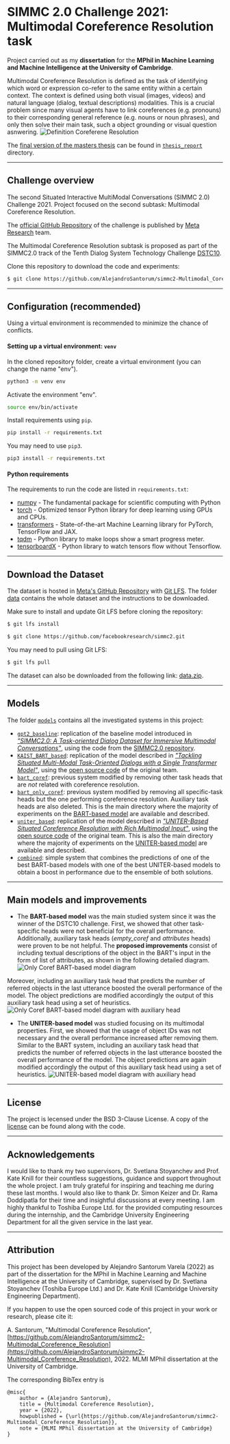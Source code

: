 # SIMMC 2.0 Challenge 2021: Multimodal Coreference Resolution task

Project carried out as my **dissertation** for the **MPhil in Machine Learning and Machine Intelligence at the University of Cambridge**.

Multimodal Coreference Resolution is defined as the task of identifying which word or expression co-refer to the same entity within a certain context. The context is defined using both visual (images, videos) and natural language (dialog, textual descriptions) modalities. This is a crucial problem since many visual agents have to link coreferences (e.g. pronouns) to their corresponding general reference (e.g. nouns or noun phrases), and only then solve their main task, such a object grounding or visual question asnwering.
![Definition Coreferene Resolution](https://github.com/AlejandroSantorum/simmc2-Multimodal_Coreference_Resolution/blob/main/imgs/define_coref_resolution.png)
<!---
<img src="imgs/define_coref_resolution.png" width=650 height=320 alt="Definition Coreferene Resolution">
-->

The [final version of the masters thesis](https://github.com/AlejandroSantorum/simmc2-Multimodal_Coreference_Resolution/tree/main/thesis_report/AlejandroSantorum_MLMI_dissertation.pdf) can be found in [`thesis_report`](https://github.com/AlejandroSantorum/simmc2-Multimodal_Coreference_Resolution/tree/main/thesis_report) directory.

---------------------------------------------
## Challenge overview
The second Situated Interactive MultiModal Conversations (SIMMC 2.0) Challenge 2021. Project focused on the second subtask: Multimodal Coreference Resolution.

The [official GitHub Repository](https://github.com/facebookresearch/simmc2) of the challenge is published by [Meta Research](https://github.com/facebookresearch) team.

The Multimodal Coreference Resolution subtask is proposed as part of the SIMMC2.0 track of the Tenth Dialog System Technology Challenge [DSTC10](https://sites.google.com/dstc.community/dstc10/home).

Clone this repository to download the code and experiments:
```bash
$ git clone https://github.com/AlejandroSantorum/simmc2-Multimodal_Coreference_Resolution.git
```

----------------------------------------------
## Configuration (recommended)

Using a virtual environment is recommended to minimize the chance of conflicts.

#### Setting up a virtual environment: `venv`

In the cloned repository folder, create a virtual environment (you can change the name "env").
```bash
python3 -m venv env
```

Activate the environment "env".
```bash
source env/bin/activate
```

Install requirements using `pip`.
```bash
pip install -r requirements.txt
```
You may need to use `pip3`.
```bash
pip3 install -r requirements.txt
```

#### Python requirements
The requirements to run the code are listed in `requirements.txt`:
* [numpy](https://github.com/numpy/numpy) - The fundamental package for scientific computing with Python
* [torch](https://pytorch.org/) - Optimized tensor Python library for deep learning using GPUs and CPUs.
* [transformers](https://huggingface.co/docs/transformers/index) - State-of-the-art Machine Learning library for PyTorch, TensorFlow and JAX.
* [tqdm](https://github.com/tqdm/tqdm) - Python library to make loops show a smart progress meter.
* [tensorboardX](https://pypi.org/project/tensorboardX/) - Python library to watch tensors flow without Tensorflow.


----------------------------------------------
## Download the Dataset
The dataset is hosted in [Meta's GitHub Repository](https://github.com/facebookresearch/simmc2) with [Git LFS](https://git-lfs.github.com/). The folder [data](https://github.com/facebookresearch/simmc2/tree/main/data) contains the whole dataset and the instructions to be downloaded.

Make sure to install and update Git LFS before cloning the repository:
```bash
$ git lfs install
```

```bash
$ git clone https://github.com/facebookresearch/simmc2.git
```

You may need to pull using Git LFS:
```bash
$ git lfs pull
```

The dataset can also be downloaded from the following link: [data.zip](https://drive.google.com/file/d/1L6k0s4uFvEJZyWRp8N8NtoQ0k_VsV0Kl/view?usp=sharing).

----------------------------------------------
## Models

The folder [`models`](https://github.com/AlejandroSantorum/simmc2-Multimodal_Coreference_Resolution/tree/main/models) contains all the investigated systems in this project:

- [`gpt2_baseline`](https://github.com/AlejandroSantorum/simmc2-Multimodal_Coreference_Resolution/tree/main/models/gpt2_baseline): replication of the baseline model introduced in [*"SIMMC2.0: A Task-oriented Dialog Dataset for Immersive Multimodal Conversations"*](https://aclanthology.org/2021.emnlp-main.401.pdf), using the code from the [SIMMC2.0 repository](https://github.com/facebookresearch/simmc2).
- [`KAIST_BART_based`](https://github.com/AlejandroSantorum/simmc2-Multimodal_Coreference_Resolution/tree/main/models/KAIST_BART_based): replication of the model described in [*"Tackling Situated Multi-Modal Task-Oriented Dialogs with a Single Transformer Model"*](https://openreview.net/forum?id=NajekV9uBas), using the [open source code](https://github.com/KAIST-AILab/DSTC10-SIMMC) of the original team.
- [`bart_coref`](https://github.com/AlejandroSantorum/simmc2-Multimodal_Coreference_Resolution/tree/main/models/bart_coref): previous system modified by removing other task heads that are *not* related with coreference resolution.
- [`bart_only_coref`](https://github.com/AlejandroSantorum/simmc2-Multimodal_Coreference_Resolution/tree/main/models/bart_only_coref): previous system modified by removing all specific-task heads but the one performing coreference resolution. Auxiliary task heads are also deleted. This is the main directory where the majority of experiments on the [BART-based model](https://openreview.net/forum?id=NajekV9uBas) are available and described.
- [`uniter_based`](https://github.com/AlejandroSantorum/simmc2-Multimodal_Coreference_Resolution/tree/main/models/uniter_based): replication of the model described in [*"UNITER-Based Situated Coreference Resolution with Rich Multimodal Input"*](https://arxiv.org/abs/2112.03521), using the [open source code](https://github.com/i-need-sleep/MMCoref_Cleaned) of the original team. This is also the main directory where the majority of experiments on the [UNITER-based model](https://arxiv.org/abs/2112.03521) are available and described.
- [`combined`](https://github.com/AlejandroSantorum/simmc2-Multimodal_Coreference_Resolution/tree/main/models/combined): simple system that combines the predictions of one of the best BART-based models with one of the best UNITER-based models to obtain a boost in performance due to the ensemble of both solutions.


----------------------------------------------
## Main models and improvements

- The **BART-based model** was the main studied system since it was the winner of the DSTC10 challenge. First, we showed that other task-specific heads were not beneficial for the overall performance. Additionally, auxiliary task heads (*empty_coref* and *attributes* heads) were proven to be not helpful.
The **proposed improvements** consist of including textual descriptions of the object in the BART's input in the form of list of attributes, as shown in the following detailed diagram.
![Only Coref BART-based model diagram](https://github.com/AlejandroSantorum/simmc2-Multimodal_Coreference_Resolution/blob/main/imgs/detailed_bart_diagram_attrs_emphasized.png)
<!---
<img src="imgs/detailed_bart_diagram_attrs_emphasized.png" width=650 height=320 alt="Only Coref BART-based model detailed diagram">
-->
Moreover, including an auxiliary task head that predicts the number of referred objects in the last utterance boosted the overall performance of the model. The object predictions are modified accordingly the output of this auxiliary task head using a set of heuristics.
![Only Coref BART-based model diagram with auxiliary head](https://github.com/AlejandroSantorum/simmc2-Multimodal_Coreference_Resolution/blob/main/imgs/detailed_bart_aux_head_marking_new.png)
<!---
<img src="imgs/detailed_bart_aux_head_marking_new.png" width=650 height=320 alt="Only Coref BART-based model with auxiliary head diagram">
-->

- The **UNITER-based model** was studied focusing on its multimodal properties. First, we showed that the usage of object IDs was not necessary and the overall performance increased after removing them. Similar to the BART system, including an auxiliary task head that predicts the number of referred objects in the last utterance boosted the overall performance of the model. The object predictions are again modified accordingly the output of this auxiliary task head using a set of heuristics.
![UNITER-based model diagram with auxiliary head](https://github.com/AlejandroSantorum/simmc2-Multimodal_Coreference_Resolution/blob/main/imgs/detailed_uniter_aux_head_marking_new.png)
<!---
<img src="imgs/detailed_uniter_aux_head_marking_new.png" width=650 height=320 alt="UNITER-based model diagram with auxiliary head diagram">
-->


----------------------------------------------
## License
The project is lecensed under the BSD 3-Clause License. A copy of the [license](https://github.com/AlejandroSantorum/simmc2-Multimodal_Coreference_Resolution/blob/main/LICENSE) can be found along with the code.


----------------------------------------------
## Acknowledgements

I would like to thank my two supervisors, Dr. Svetlana Stoyanchev and Prof. Kate Knill for their countless suggestions, guidance and support throughout the whole project. I am truly grateful for inspiring and teaching me during these last months. I would also like to thank Dr. Simon Keizer and Dr. Rama Doddipatla for their time and insightful discussions at every meeting. I am highly thankful to Toshiba Europe Ltd. for the provided computing resources during the internship, and the Cambridge University Engineering Department for all the given service in the last year.


----------------------------------------------
## Attribution

This project has been developed by Alejandro Santorum Varela (2022) as part of the dissertation for the MPhil in Machine Learning and Machine Intelligence at the University of Cambridge, supervised by Dr. Svetlana Stoyanchev (Toshiba Europe Ltd.) and Dr. Kate Knill (Cambridge University Engineering Department).

If you happen to use the open sourced code of this project in your work or research, please cite it:

A. Santorum, "Multimodal Coreference Resolution", [https://github.com/AlejandroSantorum/simmc2-Multimodal_Coreference_Resolution](https://github.com/AlejandroSantorum/simmc2-Multimodal_Coreference_Resolution), 2022. MLMI MPhil dissertation at the University of Cambridge.

The corresponding BibTex entry is

```
@misc{
    author = {Alejandro Santorum},
    title = {Multimodal Coreference Resolution},
    year = {2022},
    howpublished = {\url{https://github.com/AlejandroSantorum/simmc2-Multimodal_Coreference_Resolution}},
    note = {MLMI MPhil dissertation at the University of Cambridge}
}
```



